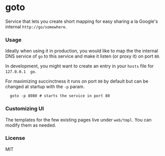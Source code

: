 # goto

Service that lets you create short mapping for easy sharing a la Google's
internal `http://go/somewhere`.

### Usage

Ideally when using it in production, you would like to map the the internal DNS
service of `go` to this service and make it listen (or proxy it) on port `80`.

In development, you might want to create an entry in your `hosts` file for
`127.0.0.1  go`.

For maximizing succinctness it runs on port `80` by default but can be changed
at startup with the `-p` param.

```
  goto -p 8080 # starts the service in port 80
```

### Customizing UI

The templates for the few existing pages live under `web/tmpl`. You can modify
them as needed.

### License

MIT
